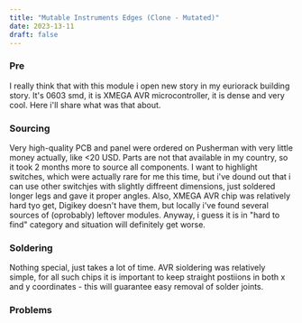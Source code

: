 ```yaml
---
title: "Mutable Instruments Edges (Clone - Mutated)"
date: 2023-13-11
draft: false
---
```


### Pre

I really think that with this module i open new story in my euriorack building story. It's 0603 smd, it is XMEGA AVR microcontroller, it is dense and very cool. Here i'll share what was that about.

### Sourcing
Very high-quality PCB and panel were ordered on Pusherman with very little money actually, like <20 USD. Parts are not that available in my country, so it took 2 months more to source all components. I want to highlight switches, which were actually rare for me this time, but i've dound out that i can use other switchjes with slightly diffreent dimensions, just soldered longer legs and gave it proper angles.
Also, XMEGA AVR chip was relatively hard tyo get, Digikey doesn't have them, but locally i've found several sources of (oprobably) leftover modules. Anyway, i guess it is in "hard to find" category and situation will definitely get worse.

### Soldering
Nothing special, just takes a lot of time. AVR sioldering was relatively simple, for all such chips it is important to keep straight postiions in both x and y coordinates - this will guarantee easy removal of solder joints.

### Problems
